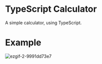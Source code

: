 # TypeScript Calculator

A simple calculator, using TypeScript.

# Example

![ezgif-2-9991dd73e7](https://user-images.githubusercontent.com/100844295/167028311-d019cdca-b1e2-4762-a6c5-5ded2853f783.gif)
